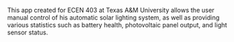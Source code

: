 This app created for ECEN 403 at Texas A&M University allows the user manual control of his automatic solar lighting system, as well as providing various statistics such as battery health, photovoltaic panel output, and light sensor status.
